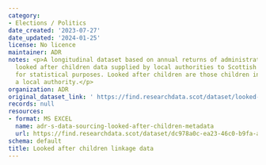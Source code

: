 ```yaml
---
category:
- Elections / Politics
date_created: '2023-07-27'
date_updated: '2024-01-25'
license: No licence
maintainer: ADR
notes: <p>A longitudinal dataset based on annual returns of administrative data on
  looked after children data supplied by local authorities to Scottish Government
  for statistical purposes. Looked after children are those children in the care of
  a local authority.</p>
organization: ADR
original_dataset_link: ' https://find.researchdata.scot/dataset/looked-after-children-linkage-data'
records: null
resources:
- format: MS EXCEL
  name: adr-s-data-sourcing-looked-after-children-metadata
  url: https://find.researchdata.scot/dataset/dc978a0c-ea23-46c0-b9fa-a013d7477647/resource/0e3967bd-72dd-46a0-afaf-e6d9347cce86/download/adr-s-data-sourcing-looked-after-children-metadata.xlsx
schema: default
title: Looked after children linkage data
---
```

